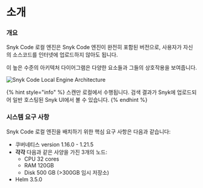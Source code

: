 # 소개

### 개요

Snyk Code 로컬 엔진은 Snyk Code 엔진이 완전히 포함된 버전으로, 사용자가 자신의 소스코드를 인터넷에 업로드하지 않아도 됩니다.

이 높은 수준의 아키텍처 다이어그램은 다양한 요소들과 그들의 상호작용을 보여줍니다.

![Snyk Code Local Engine Architecture](<../../../../.gitbook/assets/Screen Shot 2021-11-11 at 2.36.41 PM.png>)

{% hint style="info" %}
스캔만 로컬에서 수행됩니다. 검색 결과가 Snyk에 업로드되어 일반 호스팅된 Snyk UI에서 볼 수 있습니다.
{% endhint %}

### 시스템 요구 사항

Snyk Code 로컬 엔진을 배치하기 위한 핵심 요구 사항은 다음과 같습니다:

* 쿠버네티스 version 1.16.0 - 1.21.5
* **각각** 다음과 같은 사양을 가진 3개의 노드:
  * CPU 32 cores
  * RAM 120GB
  * Disk 500 GB (>300GB 임시 저장소)
* Helm 3.5.0
